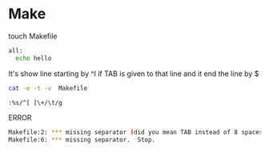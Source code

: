 # Make
touch Makefile

```bash
all:
  echo hello
```


It's show line starting by ^I if TAB is given to that line and it end the line by $

```bash
cat -e -t -v  Makefile
```


```bash
:%s/^[ ]\+/\t/g
```



ERROR
```bash
Makefile:2: *** missing separator (did you mean TAB instead of 8 spaces?).  Stop
Makefile:6: *** missing separator.  Stop.

